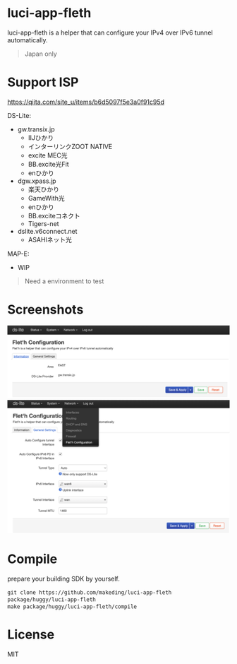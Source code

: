 # luci-app-fleth
luci-app-fleth is a helper that can configure your IPv4 over IPv6 tunnel automatically.
> Japan only
# Support ISP
https://qiita.com/site_u/items/b6d5097f5e3a0f91c95d  

DS-Lite:
- gw.transix.jp
    - IIJひかり
    - インターリンクZOOT NATIVE
    - excite MEC光
    - BB.excite光Fit
    - enひかり
- dgw.xpass.jp
    - 楽天ひかり
    - GameWith光
    - enひかり
    - BB.exciteコネクト
    - Tigers-net
- dslite.v6connect.net
    - ASAHIネット光


MAP-E:
- WIP
> Need a environment to test

# Screenshots
![information-1](./screenshots/luci-information-1.png)  
![configuration-1](./screenshots/luci-configuration-1.png)
# Compile

prepare your building SDK by yourself.

```
git clone https://github.com/makeding/luci-app-fleth package/huggy/luci-app-fleth
make package/huggy/luci-app-fleth/compile
```

# License
MIT